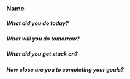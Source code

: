 ### Name
##### What did you do today?

##### What will you do tomorrow?

##### What did you get stuck on?

##### How close are you to completing your goals?
